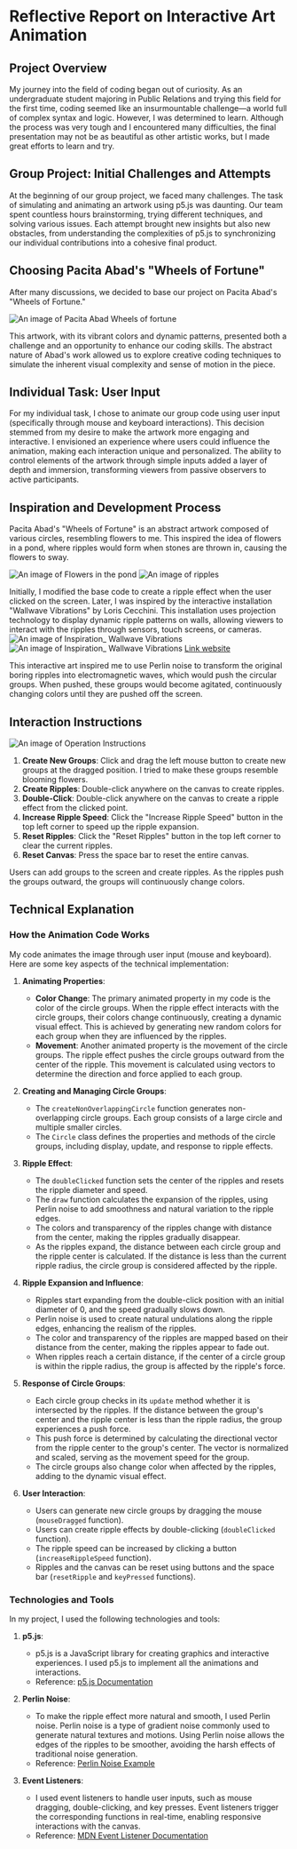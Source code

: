 # Reflective Report on Interactive Art Animation

## Project Overview
My journey into the field of coding began out of curiosity. As an undergraduate student majoring in Public Relations and trying this field for the first time, coding seemed like an insurmountable challenge—a world full of complex syntax and logic. However, I was determined to learn. Although the process was very tough and I encountered many difficulties, the final presentation may not be as beautiful as other artistic works, but I made great efforts to learn and try.

## Group Project: Initial Challenges and Attempts
At the beginning of our group project, we faced many challenges. The task of simulating and animating an artwork using p5.js was daunting. Our team spent countless hours brainstorming, trying different techniques, and solving various issues. Each attempt brought new insights but also new obstacles, from understanding the complexities of p5.js to synchronizing our individual contributions into a cohesive final product.

## Choosing Pacita Abad's "Wheels of Fortune"
After many discussions, we decided to base our project on Pacita Abad's "Wheels of Fortune." 

![An image of Pacita Abad Wheels of fortune](./assets/Pacita%20Abad%20Wheels%20of%20fortune%20(4).jpg)

This artwork, with its vibrant colors and dynamic patterns, presented both a challenge and an opportunity to enhance our coding skills. The abstract nature of Abad's work allowed us to explore creative coding techniques to simulate the inherent visual complexity and sense of motion in the piece.

## Individual Task: User Input
For my individual task, I chose to animate our group code using user input (specifically through mouse and keyboard interactions). This decision stemmed from my desire to make the artwork more engaging and interactive. I envisioned an experience where users could influence the animation, making each interaction unique and personalized. The ability to control elements of the artwork through simple inputs added a layer of depth and immersion, transforming viewers from passive observers to active participants.

## Inspiration and Development Process
Pacita Abad's "Wheels of Fortune" is an abstract artwork composed of various circles, resembling flowers to me. This inspired the idea of flowers in a pond, where ripples would form when stones are thrown in, causing the flowers to sway. 

![An image of Flowers in the pond](./assets/flower.jpg)
![An image of ripples](./assets/Ripples%20in%20the%20water.png)

Initially, I modified the base code to create a ripple effect when the user clicked on the screen. Later, I was inspired by the interactive installation "Wallwave Vibrations" by Loris Cecchini. This installation uses projection technology to display dynamic ripple patterns on walls, allowing viewers to interact with the ripples through sensors, touch screens, or cameras. 
![An image of Inspiration_ Wallwave Vibrations](./assets/Inspiration_%20Wallwave%20Vibrations.png)
![An image of Inspiration_ Wallwave Vibrations](./assets/Inspiration2_%20Wallwave%20Vibrations.png)
[Link website](https://mymodernmet.com/loris-cecchini-wallwave-vibrations-extruding-bodies-sculptures)

This interactive art inspired me to use Perlin noise to transform the original boring ripples into electromagnetic waves, which would push the circular groups. When pushed, these groups would become agitated, continuously changing colors until they are pushed off the screen.

## Interaction Instructions
![An image of Operation Instructions](./assets/Operation%20Instructions.gif)
1. **Create New Groups**: Click and drag the left mouse button to create new groups at the dragged position. I tried to make these groups resemble blooming flowers.
2. **Create Ripples**: Double-click anywhere on the canvas to create ripples.
3. **Double-Click**: Double-click anywhere on the canvas to create a ripple effect from the clicked point.
4. **Increase Ripple Speed**: Click the "Increase Ripple Speed" button in the top left corner to speed up the ripple expansion.
5. **Reset Ripples**: Click the "Reset Ripples" button in the top left corner to clear the current ripples.
6. **Reset Canvas**: Press the space bar to reset the entire canvas.

Users can add groups to the screen and create ripples. As the ripples push the groups outward, the groups will continuously change colors.

## Technical Explanation
### How the Animation Code Works
My code animates the image through user input (mouse and keyboard). Here are some key aspects of the technical implementation:

1. **Animating Properties**:
   - **Color Change**: The primary animated property in my code is the color of the circle groups. When the ripple effect interacts with the circle groups, their colors change continuously, creating a dynamic visual effect. This is achieved by generating new random colors for each group when they are influenced by the ripples.
   - **Movement**: Another animated property is the movement of the circle groups. The ripple effect pushes the circle groups outward from the center of the ripple. This movement is calculated using vectors to determine the direction and force applied to each group.

2. **Creating and Managing Circle Groups**:
   - The `createNonOverlappingCircle` function generates non-overlapping circle groups. Each group consists of a large circle and multiple smaller circles.
   - The `Circle` class defines the properties and methods of the circle groups, including display, update, and response to ripple effects.

3. **Ripple Effect**:
   - The `doubleClicked` function sets the center of the ripples and resets the ripple diameter and speed.
   - The `draw` function calculates the expansion of the ripples, using Perlin noise to add smoothness and natural variation to the ripple edges.
   - The colors and transparency of the ripples change with distance from the center, making the ripples gradually disappear.
   - As the ripples expand, the distance between each circle group and the ripple center is calculated. If the distance is less than the current ripple radius, the circle group is considered affected by the ripple.

4. **Ripple Expansion and Influence**:
   - Ripples start expanding from the double-click position with an initial diameter of 0, and the speed gradually slows down.
   - Perlin noise is used to create natural undulations along the ripple edges, enhancing the realism of the ripples.
   - The color and transparency of the ripples are mapped based on their distance from the center, making the ripples appear to fade out.
   - When ripples reach a certain distance, if the center of a circle group is within the ripple radius, the group is affected by the ripple's force.

5. **Response of Circle Groups**:
   - Each circle group checks in its `update` method whether it is intersected by the ripples. If the distance between the group's center and the ripple center is less than the ripple radius, the group experiences a push force.
   - This push force is determined by calculating the directional vector from the ripple center to the group's center. The vector is normalized and scaled, serving as the movement speed for the group.
   - The circle groups also change color when affected by the ripples, adding to the dynamic visual effect.

6. **User Interaction**:
   - Users can generate new circle groups by dragging the mouse (`mouseDragged` function).
   - Users can create ripple effects by double-clicking (`doubleClicked` function).
   - The ripple speed can be increased by clicking a button (`increaseRippleSpeed` function).
   - Ripples and the canvas can be reset using buttons and the space bar (`resetRipple` and `keyPressed` functions).

###  Technologies and Tools
In my project, I used the following technologies and tools:

1. **p5.js**:
   - p5.js is a JavaScript library for creating graphics and interactive experiences. I used p5.js to implement all the animations and interactions.
   - Reference: [p5.js Documentation](https://p5js.org/reference/)

2. **Perlin Noise**:
   - To make the ripple effect more natural and smooth, I used Perlin noise. Perlin noise is a type of gradient noise commonly used to generate natural textures and motions. Using Perlin noise allows the edges of the ripples to be smoother, avoiding the harsh effects of traditional noise generation.
   - Reference: [Perlin Noise Example](https://p5js.org/examples/math-noise-wave.html)

3. **Event Listeners**:
   - I used event listeners to handle user inputs, such as mouse dragging, double-clicking, and key presses. Event listeners trigger the corresponding functions in real-time, enabling responsive interactions with the canvas.
   - Reference: [MDN Event Listener Documentation](https://developer.mozilla.org/en-US/docs/Web/API/EventTarget/addEventListener)

